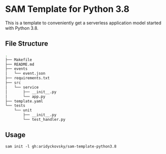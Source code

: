 # SAM Template for Python 3.8

This is a template to conveniently get a serverless application model started
with Python 3.8.

## File Structure

```bash
.
├── Makefile
├── README.md
├── events
│   └── event.json
├── requirements.txt
├── src
│   └── service
│       ├── __init__.py
│       └── app.py
├── template.yaml
└── tests
    └── unit
        ├── __init__.py
        └── test_handler.py
```

## Usage

```
sam init -l gh:aridyckovsky/sam-template-python3.8
```
